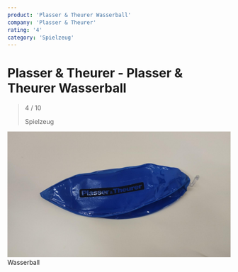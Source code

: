 ```yaml
---
product: 'Plasser & Theurer Wasserball'
company: 'Plasser & Theurer'
rating: '4'
category: 'Spielzeug'
---
```


# Plasser & Theurer - Plasser & Theurer Wasserball
>
> 4 / 10
>
> Spielzeug

![Plasser & Theurer Wasserball](assets\plasser-&-theurer-plasser-&-theurer-wasserball-9534f024-9e9a-42de-b70c-14a3936cd374.jpg)
Wasserball
